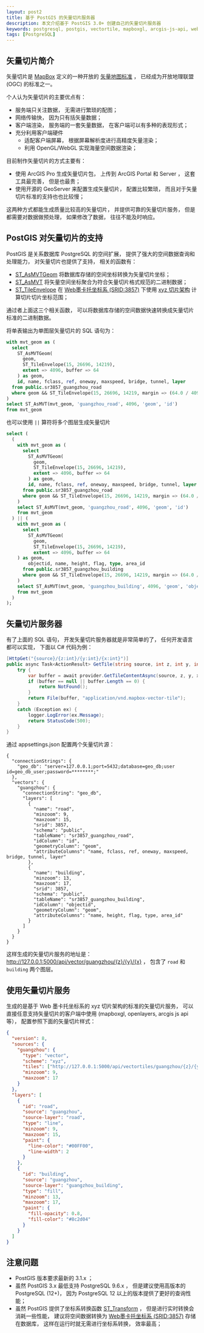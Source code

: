 ```yaml
---
layout: post2
title: 基于 PostGIS 的矢量切片服务器
description: 本文介绍基于 PostGIS 3.0+ 创建自己的矢量切片服务器
keywords: postgresql, postgis, vectortile, mapboxgl, arcgis-js-api, webgis
tags: [PostgreSQL]
---
```


## 矢量切片简介

矢量切片是 [MapBox](https://www.mapbox.com/) 定义的一种开放的 [矢量地图标准](https://github.com/mapbox/vector-tile-spec) ， 已经成为开放地理联盟 (OGC) 的标准之一。

个人认为矢量切片的主要优点有：

- 服务端只关注数据， 无需进行繁琐的配图；
- 网络传输快， 因为只有括矢量数据；
- 客户端渲染， 服务端的一套矢量数据， 在客户端可以有多种的表现形式；
- 充分利用客户端硬件
  - 适配客户端屏幕， 根据屏幕解析度进行高精度矢量渲染；
  - 利用 OpenGL/WebGL 实现海量空间数据渲染；

目前制作矢量切片的方式主要有：

- 使用 ArcGIS Pro 生成矢量切片包， 上传到 ArcGIS Portal 和 Server ， 这套工具最完善， 但是也最贵；
- 使用开源的 GeoServer 来配置生成矢量切片， 配置比较繁琐， 而且对于矢量切片标准的支持也也比较慢；

这两种方式都能生成质量比较高的矢量切片， 并提供可靠的矢量切片服务， 但是都需要对数据做预处理， 如果修改了数据， 往往不能及时响应。

## PostGIS 对矢量切片的支持

PostGIS 是关系数据库 PostgreSQL 的空间扩展， 提供了强大的空间数据查询和处理能力， 对矢量切片也提供了支持， 相关的函数有：

- [ST_AsMVTGeom](https://postgis.net/docs/ST_AsMVTGeom.html) 将数据库存储的空间坐标转换为矢量切片坐标；
- [ST_AsMVT](http://postgis.net/docs/ST_AsMVT.html) 将矢量空间坐标聚合为符合矢量切片格式规范的二进制数据；
- [ST_TileEnvelope](http://postgis.net/docs/ST_TileEnvelope.html) 在 [Web墨卡托坐标系 (SRID:3857)](https://en.wikipedia.org/wiki/Web_Mercator_projection) 下使用 [xyz 切片架构](https://en.wikipedia.org/wiki/Tiled_web_map) 计算切片切片坐标范围；

通过者上面这三个相关函数， 可以将数据库存储的空间数据快速转换成矢量切片标准的二进制数据。

将单表输出为单图层矢量切片的 SQL 语句为：

```sql
with mvt_geom as (
  select
    ST_AsMVTGeom(
      geom,
      ST_TileEnvelope(15, 26696, 14219),
      extent => 4096, buffer => 64
    ) as geom,
    id, name, fclass, ref, oneway, maxspeed, bridge, tunnel, layer
  from public.sr3857_guangzhou_road
  where geom && ST_TileEnvelope(15, 26696, 14219, margin => (64.0 / 4096))
)
select ST_AsMVT(mvt_geom, 'guangzhou_road', 4096, 'geom', 'id')
from mvt_geom
```

也可以使用 `||` 算符将多个图层生成矢量切片

```sql
select (
  (
    with mvt_geom as (
      select
        ST_AsMVTGeom(
          geom,
          ST_TileEnvelope(15, 26696, 14219),
          extent => 4096, buffer => 64
        ) as geom,
        id, name, fclass, ref, oneway, maxspeed, bridge, tunnel, layer
      from public.sr3857_guangzhou_road
      where geom && ST_TileEnvelope(15, 26696, 14219, margin => (64.0 / 4096))
    )
    select ST_AsMVT(mvt_geom, 'guangzhou_road', 4096, 'geom', 'id')
    from mvt_geom
  ) || (
    with mvt_geom as (
      select
        ST_AsMVTGeom(
          geom,
          ST_TileEnvelope(15, 26696, 14219),
          extent => 4096, buffer => 64
    ) as geom,
        objectid, name, height, flag, type, area_id
      from public.sr3857_guangzhou_building
      where geom && ST_TileEnvelope(15, 26696, 14219, margin => (64.0 / 4096))
    )
    select ST_AsMVT(mvt_geom, 'guangzhou_building', 4096, 'geom', 'objectid')
    from mvt_geom
  )
);
```

## 矢量切片服务器

有了上面的 SQL 语句， 开发矢量切片服务器就是非常简单的了， 任何开发语言都可以实现， 下面以 C# 代码为例：

```c#
[HttpGet("{source}/{z:int}/{y:int}/{x:int}")]
public async Task<ActionResult> GetTile(string source, int z, int y, int x) {
    try {
        var buffer = await provider.GetTileContentAsync(source, z, y, x);
        if (buffer == null || buffer.Length == 0) {
            return NotFound();
        }
        return File(buffer, "application/vnd.mapbox-vector-tile");
    }
    catch (Exception ex) {
        logger.LogError(ex.Message);
        return StatusCode(500);
    }
}
```

通过 appsettings.json 配置两个矢量切片源：

```jsonc
{
  "connectionStrings": {
    "geo_db": "server=127.0.0.1;port=5432;database=geo_db;user id=geo_db_user;password=********;"
  },
  "vectors": {
    "guangzhou": {
      "connectionString": "geo_db",
      "layers": [
        {
          "name": "road",
          "minzoom": 9,
          "maxzoom": 15,
          "srid": 3857,
          "schema": "public",
          "tableName": "sr3857_guangzhou_road",
          "idColumn": "id",
          "geometryColumn": "geom",
          "attributeColumns": "name, fclass, ref, oneway, maxspeed, bridge, tunnel, layer"
        },
        {
          "name": "building",
          "minzoom": 13,
          "maxzoom": 17,
          "srid": 3857,
          "schema": "public",
          "tableName": "sr3857_guangzhou_building",
          "idColumn": "objectid",
          "geometryColumn": "geom",
          "attributeColumns": "name, height, flag, type, area_id"
        }
      ]
    }
  }
}
```

这样生成的矢量切片服务的地址是： <http://127.0.0.1:5000/api/vector/guangzhou/{z}/{y}/{x}> ， 包含了 `road` 和 `building` 两个图层。

## 使用矢量切片服务

生成的是基于 Web 墨卡托坐标系的 xyz 切片架构的标准的矢量切片服务， 可以直接任意支持矢量切片的客户端中使用 (mapboxgl, openlayers, arcgis js api 等）， 配置参照下面的矢量切片样式：

```json
{
  "version": 8,
  "sources": {
    "guangzhou": {
      "type": "vector",
      "scheme": "xyz",
      "tiles": ["http://127.0.0.1:5000/api/vectortiles/guangzhou/{z}/{y}/{x}"],
      "minzoom": 9,
      "maxzoom": 17
    }
  },
  "layers": [
    {
      "id": "road",
      "source": "guangzhou",
      "source-layer": "road",
      "type": "line",
      "minzoom": 9,
      "maxzoom": 15,
      "paint": {
        "line-color": "#00FF00",
        "line-width": 2
      }
    },
    {
      "id": "building",
      "source": "guangzhou",
      "source-layer": "guangzhou_building",
      "type": "fill",
      "minzoom": 13,
      "maxzoom": 17,
      "paint": {
        "fill-opacity": 0.8,
        "fill-color": "#8c2d04"
      }
    }
  ]
}
```

## 注意问题

- PostGIS 版本要求最新的 3.1.x ；
- 虽然 PostGIS 3.x 最低支持 PostgreSQL 9.6.x ， 但是建议使用高版本的 PostgreSQL (12+)， 因为 PostgreSQL 12 以上的版本提供了更好的查询性能；
- 虽然 PostGIS 提供了坐标系转换函数 [ST_Transform](http://postgis.net/docs/ST_Transform.html) ， 但是进行实时转换会消耗一些性能， 建议将空间数据转换为 [Web墨卡托坐标系 (SRID:3857)](https://en.wikipedia.org/wiki/Web_Mercator_projection) 存储在数据库， 这样在运行时就无需进行坐标系转换， 效率最高；

